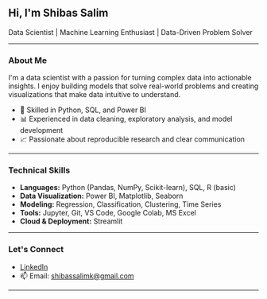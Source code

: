## Hi, I'm Shibas Salim

Data Scientist | Machine Learning Enthusiast | Data-Driven Problem Solver

---

### About Me

I'm a data scientist with a passion for turning complex data into actionable insights. I enjoy building models that solve real-world problems and creating visualizations that make data intuitive to understand.

- 🧪 Skilled in Python, SQL, and Power BI
- 📊 Experienced in data cleaning, exploratory analysis, and model development
- 📈 Passionate about reproducible research and clear communication
  

---

### Technical Skills

- **Languages:** Python (Pandas, NumPy, Scikit-learn), SQL, R (basic)
- **Data Visualization:** Power BI, Matplotlib, Seaborn
- **Modeling:** Regression, Classification, Clustering, Time Series
- **Tools:** Jupyter, Git, VS Code, Google Colab, MS Excel
- **Cloud & Deployment:** Streamlit

---



### Let's Connect

- [LinkedIn](www.linkedin.com/in/shiba-ssalim-89717a2b2)
- 📫 Email: shibassalimk@gmail.com

---



